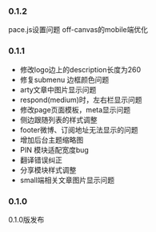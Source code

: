### 0.1.2
 pace.js设置问题
 off-canvas的mobile端优化

### 0.1.1
* 修改logo边上的description长度为260
* 修复submenu 边框颜色问题
* arty文章中图片显示问题
* respond(medium)时，左右栏显示问题
* 修改page页面模板，meta显示问题
* 侧边跟随列表的样式调整
* footer微博、订阅地址无法显示的问题
* 增加后台主题缩略图
* PIN 模块适配宽度bug
* 翻译错误纠正
* 分享模块样式调整
* small端相关文章图片显示问题

### 0.1.0
0.1.0版发布